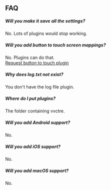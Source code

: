 ## FAQ

##### Will you make it save all the settings?

No. Lots of plugins would stop working.

##### Will you add button to touch screen mappings?

No. Plugins can do that.  
[Request button to touch plugin](https://github.com/vvanelslande/vvctre/issues/new?assignees=&labels=Button+To+Touch+Plugin+Request&template=button-to-touch-plugin-request.md&title=Button+To+Touch+Plugin+Request)

##### Why does log.txt not exist?

You don't have the log file plugin.

##### Where do I put plugins?

The folder containing vvctre.

##### Will you add Android support?

No.

##### Will you add iOS support?

No.

##### Will you add macOS support?

No.